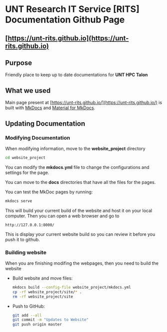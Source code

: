 # UNT Research IT Service [RITS] Documentation Github Page

## [https://unt-rits.github.io](https://unt-rits.github.io)

## Purpose

Friendly place to keep up to date documentations for **UNT HPC Talon**

## What we used

Main page present at [https://unt-rits.github.io/](https://unt-rits.github.io/) is built with [MkDocs](https://www.mkdocs.org/) and [Material for MkDocs](https://squidfunk.github.io/mkdocs-material/).


## Updating Documentation

### Modifying Documentation

When modifying information, move to the **website_project** directory  

```bash
cd website_project
```

You can modify the **mkdocs.yml** file to change the configurations and settings for the page.

You can move to the **docs** directories that have all the files for the pages.

You can test the MkDoc pages by running:
```bash
mkdocs serve
```

This will build your current build of the website and host it on your local computer.
Then you can open a web browser and go to
```
http://127.0.0.1:8000/
```

This is display your current website build so you can review it before you push it to github.

### Building website

When you are finishing modifing the webpages, then you need to build the website

* Build website and move files:
  ```bash
  mkdocs build --config-file website_project/mkdocs.yml
  cp -rf website_project/site/* .
  rm -rf website_project/site
  ```

* Push to GitHub:

  ```bash
  git add --all
  git commit -m "Updates to Website"
  git push origin master
  ```



